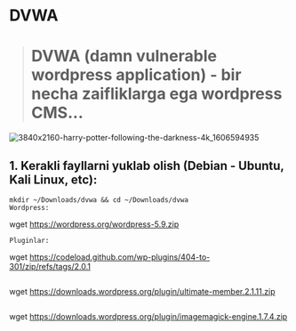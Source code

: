 # DVWA
> # DVWA (damn vulnerable wordpress application) - bir necha zaifliklarga ega wordpress CMS...
![3840x2160-harry-potter-following-the-darkness-4k_1606594935](https://github.com/turan-sec/dvwa/assets/160316490/c64c80fe-1a38-4e79-a94b-9d2207a54501)

## 1. Kerakli fayllarni yuklab olish (Debian - Ubuntu, Kali Linux, etc):
```
mkdir ~/Downloads/dvwa && cd ~/Downloads/dvwa
Wordpress:
```
   wget https://wordpress.org/wordpress-5.9.zip
```
Pluginlar:
```
wget https://codeload.github.com/wp-plugins/404-to-301/zip/refs/tags/2.0.1
```
```
wget https://downloads.wordpress.org/plugin/ultimate-member.2.1.11.zip
```
```
wget https://downloads.wordpress.org/plugin/imagemagick-engine.1.7.4.zip
```
